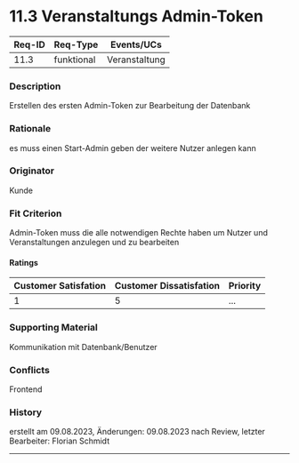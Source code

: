 # 11.3 Veranstaltungs Admin-Token

| Req-ID | Req-Type | Events/UCs  |
|--------|----------|-------------|
| 11.3   |funktional|Veranstaltung|

### Description
Erstellen des ersten Admin-Token zur Bearbeitung der Datenbank  

### Rationale
es muss einen Start-Admin geben der weitere Nutzer anlegen kann 

### Originator
Kunde

### Fit Criterion
Admin-Token muss die alle notwendigen Rechte haben um Nutzer und Veranstaltungen anzulegen und zu bearbeiten

#### Ratings
| Customer Satisfation | Customer Dissatisfation | Priority |
|----------------------|-------------------------|----------|
| 1                    | 5                       | ...      |

### Supporting Material
Kommunikation mit Datenbank/Benutzer

### Conflicts
Frontend

### History
erstellt am 09.08.2023, Änderungen: 09.08.2023 nach Review, letzter Bearbeiter: Florian Schmidt

---
